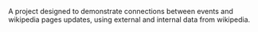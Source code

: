 A project designed to demonstrate connections between events and wikipedia pages updates, using external and internal data from wikipedia.
